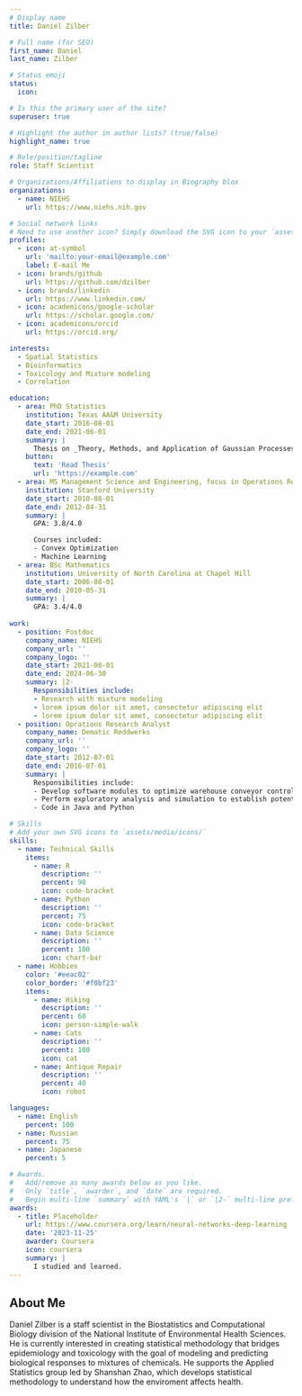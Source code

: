 ```yaml
---
# Display name
title: Daniel Zilber

# Full name (for SEO)
first_name: Daniel
last_name: Zilber

# Status emoji
status:
  icon: 

# Is this the primary user of the site?
superuser: true

# Highlight the author in author lists? (true/false)
highlight_name: true

# Role/position/tagline
role: Staff Scientist

# Organizations/Affiliations to display in Biography blox
organizations:
  - name: NIEHS
    url: https://www.niehs.nih.gov

# Social network links
# Need to use another icon? Simply download the SVG icon to your `assets/media/icons/` folder.
profiles:
  - icon: at-symbol
    url: 'mailto:your-email@example.com'
    label: E-mail Me
  - icon: brands/github
    url: https://github.com/dzilber
  - icon: brands/linkedin
    url: https://www.linkedin.com/
  - icon: academicons/google-scholar
    url: https://scholar.google.com/
  - icon: academicons/orcid
    url: https://orcid.org/

interests:
  - Spatial Statistics
  - Bioinformatics
  - Toxicology and Mixture modeling
  - Correlation

education:
  - area: PhD Statistics
    institution: Texas AA&M University
    date_start: 2016-08-01
    date_end: 2021-06-01
    summary: |
      Thesis on _Theory, Methods, and Application of Gaussian Processes_. Supervised by [Prof Matthias Katzfuss](https://example.com) and [Debdeep Pati]. 
    button:
      text: 'Read Thesis'
      url: 'https://example.com'
  - area: MS Management Science and Engineering, focus in Operations Research
    institution: Stanford University
    date_start: 2010-08-01
    date_end: 2012-04-31
    summary: |
      GPA: 3.8/4.0

      Courses included:
      - Convex Optimization
      - Machine Learning
  - area: BSc Mathematics
    institution: University of North Carolina at Chapel Hill
    date_start: 2006-08-01
    date_end: 2010-05-31
    summary: |
      GPA: 3.4/4.0
    
work:
  - position: Postdoc
    company_name: NIEHS
    company_url: ''
    company_logo: ''
    date_start: 2021-08-01
    date_end: 2024-06-30
    summary: |2-
      Responsibilities include:
      - Research with mixture modeling
      - lorem ipsum dolor sit amet, consectetur adipiscing elit
      - lorem ipsum dolor sit amet, consectetur adipiscing elit
  - position: Oprations Research Analyst
    company_name: Dematic Reddwerks
    company_url: ''
    company_logo: ''
    date_start: 2012-07-01
    date_end: 2016-07-01
    summary: |
      Responsibilities include:
      - Develop software modules to optimize warehouse conveyor control and task scheduling
      - Perform exploratory analysis and simulation to establish potential ROI for warehouse automation software and equipment
      - Code in Java and Python

# Skills
# Add your own SVG icons to `assets/media/icons/`
skills:
  - name: Technical Skills
    items:
      - name: R
        description: ''
        percent: 90
        icon: code-bracket
      - name: Python
        description: ''
        percent: 75
        icon: code-bracket
      - name: Data Science
        description: ''
        percent: 100
        icon: chart-bar
  - name: Hobbies
    color: '#eeac02'
    color_border: '#f0bf23'
    items:
      - name: Hiking
        description: ''
        percent: 60
        icon: person-simple-walk
      - name: Cats
        description: ''
        percent: 100
        icon: cat
      - name: Antique Repair
        description: ''
        percent: 40
        icon: robot

languages:
  - name: English
    percent: 100
  - name: Russian
    percent: 75
  - name: Japanese
    percent: 5

# Awards.
#   Add/remove as many awards below as you like.
#   Only `title`, `awarder`, and `date` are required.
#   Begin multi-line `summary` with YAML's `|` or `|2-` multi-line prefix and indent 2 spaces below.
awards:
  - title: Placeholder
    url: https://www.coursera.org/learn/neural-networks-deep-learning
    date: '2023-11-25'
    awarder: Coursera
    icon: coursera
    summary: |
      I studied and learned.
---
```


## About Me

Daniel Zilber is a staff scientist in the Biostatistics and Computational Biology division of the National Institute of Environmental Health Sciences. He is currently interested in creating statistical methodology that bridges epidemiology and toxicology with the goal of modeling and predicting biological responses to mixtures of chemicals.  He supports the Applied Statistics group led by Shanshan Zhao, which develops statistical methodology to understand how the enviroment affects health.
